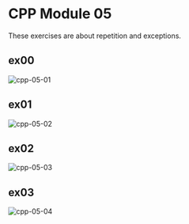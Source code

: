 # CPP Module 05

These exercises are about repetition and exceptions.
## ex00
![cpp-05-01](https://github.com/RanniSch/CPP/assets/104382315/86aa8235-0ba2-4e5b-9ddd-bc0538ac9f43)

## ex01
![cpp-05-02](https://github.com/RanniSch/CPP/assets/104382315/ed804984-fec8-49ca-b199-aa8f9eac2b55)

## ex02
![cpp-05-03](https://github.com/RanniSch/CPP/assets/104382315/da44dea0-09fa-4c16-a256-1a4170800a58)

## ex03
![cpp-05-04](https://github.com/RanniSch/CPP/assets/104382315/3bf2af23-1afe-4695-8e6d-b898aa886912)
